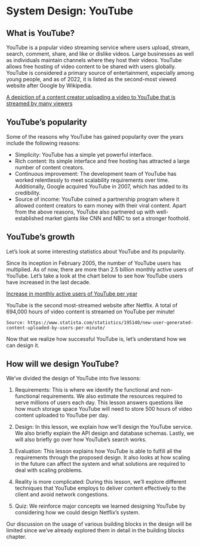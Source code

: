 # System Design: YouTube
## What is YouTube?
YouTube is a popular video streaming service where users upload, stream, search, comment, share, and like or dislike videos. Large businesses as well as individuals maintain channels where they host their videos. YouTube allows free hosting of video content to be shared with users globally. YouTube is considered a primary source of entertainment, especially among young people, and as of 2022, it is listed as the second-most viewed website after Google by Wikipedia.

[A depiction of a content creator uploading a video to YouTube that is streamed by many viewers](./youtube.jpg)

## YouTube’s popularity
Some of the reasons why YouTube has gained popularity over the years include the following reasons:

- Simplicity: YouTube has a simple yet powerful interface.
- Rich content: Its simple interface and free hosting has attracted a large number of content creators.
- Continuous improvement: The development team of YouTube has worked relentlessly to meet scalability requirements over time. Additionally, Google acquired YouTube in 2007, which has added to its credibility.
- Source of income: YouTube coined a partnership program where it allowed content creators to earn money with their viral content.
Apart from the above reasons, YouTube also partnered up with well-established market giants like CNN and NBC to set a stronger foothold.
## YouTube’s growth
Let’s look at some interesting statistics about YouTube and its popularity.

Since its inception in February 2005, the number of YouTube users has multiplied. As of now, there are more than 2.5 billion monthly active users of YouTube. Let’s take a look at the chart below to see how YouTube users have increased in the last decade.

[Increase in monthly active users of YouTube per year](./growth.jpg)

YouTube is the second most-streamed website after Netflix. A total of 694,000 hours of video content is streamed on YouTube per minute!

```
Source: https://www.statista.com/statistics/195140/new-user-generated-content-uploaded-by-users-per-minute/
```

Now that we realize how successful YouTube is, let’s understand how we can design it.

## How will we design YouTube?
We’ve divided the design of YouTube into five lessons:

1. Requirements: This is where we identify the functional and non-functional requirements. We also estimate the resources required to serve millions of users each day. This lesson answers questions like how much storage space YouTube will need to store 500 hours of video content uploaded to YouTube per day.

2. Design: In this lesson, we explain how we’ll design the YouTube service. We also briefly explain the API design and database schemas. Lastly, we will also briefly go over how YouTube’s search works.

3. Evaluation: This lesson explains how YouTube is able to fulfill all the requirements through the proposed design. It also looks at how scaling in the future can affect the system and what solutions are required to deal with scaling problems.

4. Reality is more complicated: During this lesson, we’ll explore different techniques that YouTube employs to deliver content effectively to the client and avoid network congestions.

5. Quiz: We reinforce major concepts we learned designing YouTube by considering how we could design Netflix’s system.

Our discussion on the usage of various building blocks in the design will be limited since we’ve already explored them in detail in the building blocks chapter.
